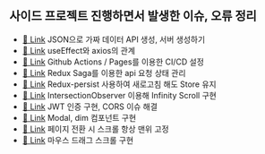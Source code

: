 ## 사이드 프로젝트 진행하면서 발생한 이슈, 오류 정리

- [🔗 Link](https://github.com/dongwonnn/TIL/blob/main/21.01/01.27.md) JSON으로 가짜 데이터 API 생성, 서버 생성하기
- [🔗 Link](https://github.com/dongwonnn/TIL/blob/main/21.01/01.28.md) useEffect와 axios의 관계
- [🔗 Link](https://github.com/dongwonnn/TIL/blob/main/21.03/03.05.md) Github Actions / Pages를 이용한 CI/CD 설정
- [🔗 Link](https://github.com/dongwonnn/TIL/blob/main/21.03/03.17.md) Redux Saga를 이용한 api 요청 상태 관리
- [🔗 Link](https://github.com/dongwonnn/TIL/blob/main/21.03/03.25.md) Redux-persist 사용하여 새로고침 해도 Store 유지
- [🔗 Link](https://github.com/dongwonnn/TIL/blob/main/21.03/03.30.md) IntersectionObserver 이용해 Infinity Scroll 구현
- [🔗 Link](https://github.com/dongwonnn/TIL/blob/main/21.04/04.02.md) JWT 인증 구현, CORS 이슈 해결
- [🔗 Link](https://github.com/dongwonnn/TIL/blob/main/21.04/04.10.md) Modal, dim 컴포넌트 구현
- [🔗 Link](https://github.com/dongwonnn/TIL/blob/main/21.04/04.15.md) 페이지 전환 시 스크롤 항상 맨위 고정
- [🔗 Link](https://github.com/dongwonnn/TIL/blob/main/21.04/04.21.md) 마우스 드래그 스크롤 구현

<!-- ### 정리해야 할 것들

- redux toolkit 사용
- connect에서 useSelector, uesDispatch Hooks 교체
- 페이지 전환 시 스크롤 항상 맨위 고정
- useRef, forwardRef 사용
- formData 사용, 데이터 검증
- scoll spy
- light house 이용한 최적화
- useCallback 사용하여 함수 재사용
- useState 동작 순서, 순수 함수 사용 여부에 따른 동작 원리
- 다음 주소 api 관련 오류
- 비동기 통신 시 남아있는 데이터 처리 -->

